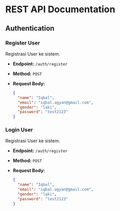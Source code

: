 # REST API Documentation

## Authentication

### Register User

Registrasi User ke sistem.

- **Endpoint:** `/auth/register`
- **Method:** `POST`
- **Request Body:**

  ```json
  {
    "name": "Iqbal",
    "email": "iqbal.agyan@gmail.com",
    "gender": "laki",
    "password": "test2123"
  }

### Login User
Registrasi User ke sistem.

- **Endpoint:** `/auth/register`
- **Method:** `POST`
- **Request Body:**

  ```json
  {
    "name": "Iqbal",
    "email": "iqbal.agyan@gmail.com",
    "gender": "laki",
    "password": "test2123"
  }
